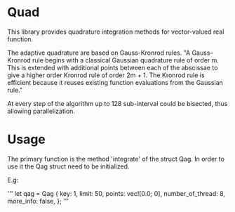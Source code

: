 # Quad

This library provides quadrature integration methods for vector-valued real function.

The adaptive quadrature are based on Gauss-Kronrod rules.
"A Gauss-Kronrod rule begins with a classical Gaussian quadrature rule of order m. This is extended with additional 
points between each of the abscissae to give a higher order Kronrod rule of order 2m + 1. 
The Kronrod rule is efficient because it reuses existing function evaluations from the Gaussian rule."

At every step of the algorithm up to 128 sub-interval could be bisected, thus allowing parallelization.

# Usage
The primary function is the method 'integrate' of the struct Qag.
In order to use it the Qag struct need to be initialized. 

E.g:

'''
let qag = Qag {
key: 1,
limit: 50,
points: vec![0.0; 0],
number_of_thread: 8,
more_info: false,
};
'''
